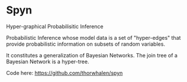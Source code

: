 # Spyn
Hyper-graphical Probabilisitic Inference

Probabilistic Inference whose model data is a set of "hyper-edges" that provide probabilistic information on subsets of random variables. 

It constitutes a generalization of Bayesian Networks. The join tree of a Bayesian Network is a hyper-tree. 

Code here: 
    https://github.com/thorwhalen/spyn
    
    